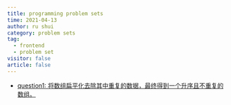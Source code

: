```yaml
---
title: programming problem sets
time: 2021-04-13
author: ru shui
category: problem sets
tag:
  - frontend
  - problem set
visitor: false
article: false
---
```


+ [question1: 将数组扁平化去除其中重复的数据，最终得到一个升序且不重复的数组。](./1_question.md)
